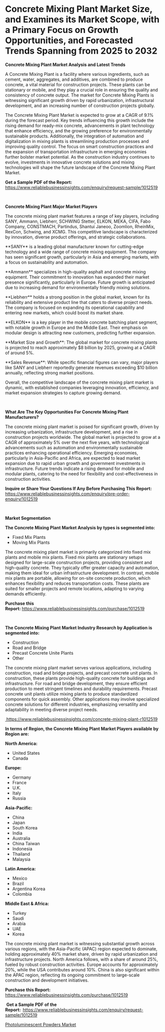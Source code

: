 <p><h1>Concrete Mixing Plant Market Size, and Examines its Market Scope, with a Primary Focus on Growth Opportunities, and Forecasted Trends Spanning from 2025 to 2032</h1></p><p><strong>Concrete Mixing Plant Market Analysis and Latest Trends</strong></p>
<p><p>A Concrete Mixing Plant is a facility where various ingredients, such as cement, water, aggregates, and additives, are combined to produce concrete, a vital material for construction projects. These plants can be stationary or mobile, and they play a crucial role in ensuring the quality and consistency of concrete output. The market for Concrete Mixing Plants is witnessing significant growth driven by rapid urbanization, infrastructural development, and an increasing number of construction projects globally.</p><p>The Concrete Mixing Plant Market is expected to grow at a CAGR of 9.1% during the forecast period. Key trends influencing this growth include the rising demand for ready-mix concrete, advancements in plant technology that enhance efficiency, and the growing preference for environmentally sustainable products. Additionally, the integration of automation and digitalization in mixing plants is streamlining production processes and improving quality control. The focus on smart construction practices and the expansion of transportation infrastructure in emerging economies further bolster market potential. As the construction industry continues to evolve, investments in innovative concrete solutions and mixing technologies will shape the future landscape of the Concrete Mixing Plant Market.</p></p>
<p><strong>Get a Sample PDF of the Report:&nbsp;</strong> <a href="https://www.reliablebusinessinsights.com/enquiry/request-sample/1012519?utm_campaign=2760&utm_medium=2&utm_source=Github&utm_content=ia&utm_term=06032025&utm_id=concrete-mixing-plant">https://www.reliablebusinessinsights.com/enquiry/request-sample/1012519</a></p>
<p>&nbsp;</p>
<p><strong>Concrete Mixing Plant Major Market Players</strong></p>
<p><p>The concrete mixing plant market features a range of key players, including SANY, Ammann, Liebherr, SCHWING Stetter, ELKON, MEKA, CIFA, Fabo Company, CONSTMACH, Partindus, Shantui Janeoo, Zoomlion, RheinMix, RexCon, Schwing, and XCMG. This competitive landscape is characterized by innovation, diverse product offerings, and strategic collaborations.</p><p>**SANY** is a leading global manufacturer known for cutting-edge technology and a wide range of concrete mixing equipment. The company has seen significant growth, particularly in Asia and emerging markets, with a focus on sustainability and automation.</p><p>**Ammann** specializes in high-quality asphalt and concrete mixing equipment. Their commitment to innovation has expanded their market presence significantly, particularly in Europe. Future growth is anticipated due to increasing demand for environmentally friendly mixing solutions.</p><p>**Liebherr** holds a strong position in the global market, known for its reliability and extensive product line that caters to diverse project needs. The company is focused on expanding its operational capability and entering new markets, which could boost its market share.</p><p>**ELKON** is a key player in the mobile concrete batching plant segment, with notable growth in Europe and the Middle East. Their emphasis on modular design is attracting new customers, predicting further expansion.</p><p>**Market Size and Growth**: The global market for concrete mixing plants is projected to reach approximately $8 billion by 2025, growing at a CAGR of around 5%. </p><p>**Sales Revenue**: While specific financial figures can vary, major players like SANY and Liebherr reportedly generate revenues exceeding $10 billion annually, reflecting strong market positions.</p><p>Overall, the competitive landscape of the concrete mixing plant market is dynamic, with established companies leveraging innovation, efficiency, and market expansion strategies to capture growing demand.</p></p>
<p>&nbsp;</p>
<p><strong>What Are The Key Opportunities For Concrete Mixing Plant Manufacturers?</strong></p>
<p><p>The concrete mixing plant market is poised for significant growth, driven by increasing urbanization, infrastructure development, and a rise in construction projects worldwide. The global market is projected to grow at a CAGR of approximately 5% over the next five years, with technological advancements such as automation and environmentally sustainable practices enhancing operational efficiency. Emerging economies, particularly in Asia-Pacific and Africa, are expected to lead market expansion due to rapid urban growth and government investments in infrastructure. Future trends indicate a rising demand for mobile and modular plants, catering to the need for flexibility and cost-effectiveness in construction activities.</p></p>
<p><strong>Inquire or Share Your Questions If Any Before Purchasing This Report:</strong> <a href="https://www.reliablebusinessinsights.com/enquiry/pre-order-enquiry/1012519?utm_campaign=2760&utm_medium=2&utm_source=Github&utm_content=ia&utm_term=06032025&utm_id=concrete-mixing-plant">https://www.reliablebusinessinsights.com/enquiry/pre-order-enquiry/1012519</a></p>
<p>&nbsp;</p>
<p><strong>Market Segmentation</strong></p>
<p><strong>The Concrete Mixing Plant Market Analysis by types is segmented into:</strong></p>
<p><ul><li>Fixed Mix Plants</li><li>Moving Mix Plants</li></ul></p>
<p><p>The concrete mixing plant market is primarily categorized into fixed mix plants and mobile mix plants. Fixed mix plants are stationary setups designed for large-scale construction projects, providing consistent and high-quality concrete. They typically offer greater capacity and automation, making them ideal for urban infrastructure development. In contrast, mobile mix plants are portable, allowing for on-site concrete production, which enhances flexibility and reduces transportation costs. These plants are suited for smaller projects and remote locations, adapting to varying demands efficiently.</p></p>
<p><strong>Purchase this Report:&nbsp;</strong><a href="https://www.reliablebusinessinsights.com/purchase/1012519?utm_campaign=2760&utm_medium=2&utm_source=Github&utm_content=ia&utm_term=06032025&utm_id=concrete-mixing-plant">https://www.reliablebusinessinsights.com/purchase/1012519</a></p>
<p>&nbsp;</p>
<p><strong>The Concrete Mixing Plant Market Industry Research by Application is segmented into:</strong></p>
<p><ul><li>Construction</li><li>Road and Bridge</li><li>Precast Concrete Unite Plants</li><li>Other</li></ul></p>
<p><p>The concrete mixing plant market serves various applications, including construction, road and bridge projects, and precast concrete unit plants. In construction, these plants provide high-quality concrete for buildings and infrastructure. For road and bridge development, they ensure efficient production to meet stringent timelines and durability requirements. Precast concrete unit plants utilize mixing plants to produce standardized components for quick assembly. Other applications may involve specialized concrete solutions for different industries, emphasizing versatility and adaptability in meeting diverse project needs.</p></p>
<p><a href="https://www.reliablebusinessinsights.com/concrete-mixing-plant-r1012519?utm_campaign=2760&utm_medium=2&utm_source=Github&utm_content=ia&utm_term=06032025&utm_id=concrete-mixing-plant">&nbsp;https://www.reliablebusinessinsights.com/concrete-mixing-plant-r1012519</a></p>
<p><strong>In terms of Region, the Concrete Mixing Plant Market Players available by Region are:</strong></p>
<p>
    <p> <strong> North America: </strong>
        <ul>
            <li>United States</li>
            <li>Canada</li>
        </ul>
        </p> 
    <p> <strong> Europe: </strong>
        <ul>
            <li>Germany</li>
            <li>France</li>
            <li>U.K.</li>
            <li>Italy</li>
            <li>Russia</li>
        </ul>
        </p> 
    <p> <strong> Asia-Pacific: </strong>
        <ul>
            <li>China</li>
            <li>Japan</li>
            <li>South Korea</li>
            <li>India</li>
            <li>Australia</li>
            <li>China Taiwan</li>
            <li>Indonesia</li>
            <li>Thailand</li>
            <li>Malaysia</li>
        </ul>
        </p> 
    <p> <strong> Latin America: </strong>
        <ul>
            <li>Mexico</li>
            <li>Brazil</li>
            <li>Argentina Korea</li>
            <li>Colombia</li>
        </ul>
        </p> 
    <p> <strong> Middle East & Africa: </strong>
        <ul>
            <li>Turkey</li>
            <li>Saudi</li>
            <li>Arabia</li>
            <li>UAE</li>
            <li>Korea</li>
        </ul>
    </p>
    </p>
<p><p>The concrete mixing plant market is witnessing substantial growth across various regions, with the Asia-Pacific (APAC) region expected to dominate, holding approximately 40% market share, driven by rapid urbanization and infrastructure projects. North America follows, with a share of around 25%, fueled by robust construction activities. Europe accounts for approximately 20%, while the USA contributes around 10%. China is also significant within the APAC region, reflecting its ongoing commitment to large-scale construction and development initiatives.</p></p>
<p><strong>Purchase this Report: </strong><a href="https://www.reliablebusinessinsights.com/purchase/1012519?utm_campaign=2760&utm_medium=2&utm_source=Github&utm_content=ia&utm_term=06032025&utm_id=concrete-mixing-plant">https://www.reliablebusinessinsights.com/purchase/1012519</a></p>
<p>&nbsp;<strong>Get a Sample PDF of the Report:&nbsp;&nbsp;</strong><a href="https://www.reliablebusinessinsights.com/enquiry/request-sample/1012519?utm_campaign=2760&utm_medium=2&utm_source=Github&utm_content=ia&utm_term=06032025&utm_id=concrete-mixing-plant">https://www.reliablebusinessinsights.com/enquiry/request-sample/1012519</a></p>
<p><strong></strong></p>
<p><p><a href="https://github.com/ovtkosle/Market-Research-Report-List-1/blob/main/photoluminescent-powders-market.md?utm_campaign=2760&utm_medium=2&utm_source=Github&utm_content=ia&utm_term=06032025&utm_id=concrete-mixing-plant">Photoluminescent Powders Market</a></p></p>